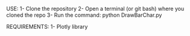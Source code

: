 USE:
    1- Clone the repository
    2- Open a terminal (or git bash) where you cloned the repo
    3- Run the command: python DrawBarChar.py

REQUIREMENTS:
    1- Plotly library